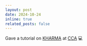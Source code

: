 ```yaml
---
layout: post
date: 2024-10-24
inline: true
related_posts: false
---
```


Gave a tutorial on [KHARMA](https://github.com/AFD-Illinois/kharma) at [CCA](https://www.simonsfoundation.org/flatiron/center-for-computational-astrophysics/) :computer: